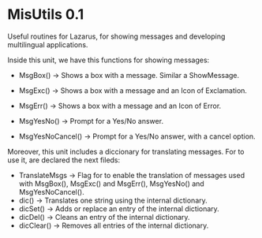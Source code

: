 MisUtils 0.1
============

Useful routines for Lazarus, for showing messages and developing multilingual applications.

Inside this unit, we have this functions for showing messages:

* MsgBox() -> Shows a box with a message. Similar a ShowMessage.
* MsgExc() -> Shows a box with a message and an Icon of Exclamation. 
* MsgErr() -> Shows a box with a message and an Icon of Error. 

* MsgYesNo() -> Prompt for a Yes/No answer.
* MsgYesNoCancel() -> Prompt for a Yes/No answer, with a cancel option.

Moreover, this unit includes a diccionary for translating messages. For to use it, are  declared the next fileds:

* TranslateMsgs -> Flag for to enable the translation of  messages used with MsgBox(), MsgExc() and MsgErr(), MsgYesNo() and MsgYesNoCancel().
* dic() -> Translates one string using the internal dictionary.
* dicSet() -> Adds or replace an entry of the internal dictionary.
* dicDel() -> Cleans an entry of the internal dictionary.
* dicClear() -> Removes all entries of the internal dictionary.


